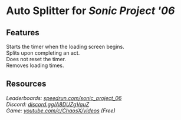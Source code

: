# Auto Splitter for ***Sonic Project '06***
## Features
Starts the timer when the loading screen begins.  
Splits upon completing an act.  
Does not reset the timer.  
Removes loading times.

## Resources
*Leaderboards: [speedrun.com/sonic_project_06](https://speedrun.com/sonic_project_06)*  
*Discord: [discord.gg/A8DUZgVquZ](https://discord.gg/A8DUZgVquZ)*  
*Game: [youtube.com/c/ChaosX/videos](https://youtube.com/c/ChaosX/videos) (Free)*
